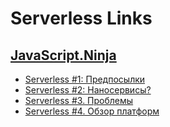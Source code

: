 # Serverless Links

## [JavaScript.Ninja](https://www.youtube.com/channel/UCW9pyonagDWGMCy7V_Kro6g)
- [Serverless #1: Предпосылки](https://www.youtube.com/watch?v=t6nkR_CJ-0A)
- [Serverless #2: Наносервисы?](https://www.youtube.com/watch?v=L_Jk4MKoggU)
- [Serverless #3. Проблемы](https://www.youtube.com/watch?v=3g05vv96pJI)
- [Serverless #4. Обзор платформ](https://www.youtube.com/watch?v=OH1Ttf99JOo)